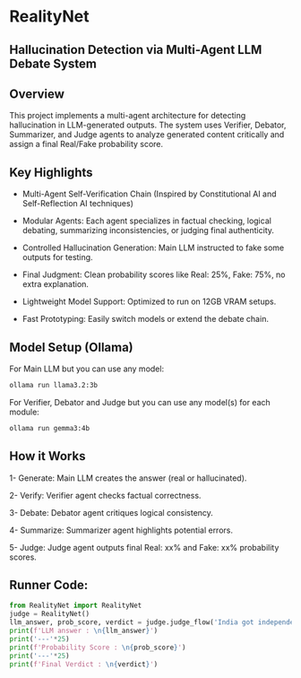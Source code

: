 # RealityNet
## Hallucination Detection via Multi-Agent LLM Debate System

## Overview
This project implements a multi-agent architecture for detecting hallucination in LLM-generated outputs.
The system uses Verifier, Debator, Summarizer, and Judge agents to analyze generated content critically and assign a final Real/Fake probability score.

## Key Highlights
- Multi-Agent Self-Verification Chain (Inspired by Constitutional AI and Self-Reflection AI techniques)

- Modular Agents: Each agent specializes in factual checking, logical debating, summarizing inconsistencies, or judging final authenticity.

- Controlled Hallucination Generation: Main LLM instructed to fake some outputs for testing.

- Final Judgment: Clean probability scores like Real: 25%, Fake: 75%, no extra explanation.

- Lightweight Model Support: Optimized to run on 12GB VRAM setups.

- Fast Prototyping: Easily switch models or extend the debate chain.


## Model Setup (Ollama)
For Main LLM but you can use any model: 
```bash
ollama run llama3.2:3b
```
For Verifier, Debator and Judge but you can use any model(s) for each module:
```bash 
ollama run gemma3:4b
```

## How it Works
1- Generate: Main LLM creates the answer (real or hallucinated).

2- Verify: Verifier agent checks factual correctness.

3- Debate: Debator agent critiques logical consistency.

4- Summarize: Summarizer agent highlights potential errors.

5- Judge: Judge agent outputs final Real: xx% and Fake: xx% probability scores.

## Runner Code:
```python
from RealityNet import RealityNet
judge = RealityNet()
llm_answer, prob_score, verdict = judge.judge_flow('India got independence in 2014')
print(f'LLM answer : \n{llm_answer}')
print('---'*25)
print(f'Probability Score : \n{prob_score}')
print('---'*25)
print(f'Final Verdict : \n{verdict}')
```

